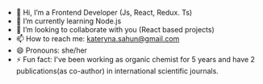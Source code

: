 - 👋 Hi, I’m a Frontend Developer (Js, React, Redux. Ts)
- 🌱 I’m currently learning Node.js
- 💞️ I’m looking to collaborate with you (React based projects)
- 📫 How to reach me: kateryna.sahun@gmail.com
- 😄 Pronouns: she/her
- ⚡ Fun fact: I've been working as organic chemist for 5 years and have 2 publications(as co-author) in international scientific journals.

<!---
katya-sn/katya-sn is a ✨ special ✨ repository because its `README.md` (this file) appears on your GitHub profile.
You can click the Preview link to take a look at your changes.
--->
